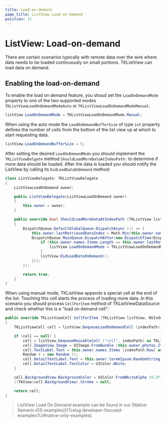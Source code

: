 ```yaml
---
title: Load-on-demand
page_title: ListView Load-on-demand
position: 11
---
```


# ListView: Load-on-demand

There are certain scenarios typically with remote data over the wire where data needs to be loaded continuously on small portions. TKListView can load data on demand.

## Enabling the load-on-demand

To enable the load on demand feature, you shoud set the <code>LoadOnDemandMode</code> property to one of the two supported modes <code>TKListViewLoadOnDemandModeAuto</code> or <code>TKListViewLoadOnDemandModeManual</code>.

```C#
listView.LoadOnDemandMode = TKListViewLoadOnDemandMode.Manual;
```

When using the auto mode the <code>LoadOnDemandBufferSize</code> of type `int` property defines the number of cells from the bottom of the list view up at which to start requesting data. 

```C#
listView.LoadOnDemandBufferSize = 5;
```

After setting the desired <code>LoadOnDemandMode</code> you should implement the <code>TKListViewDelgate</code> method <code>ShouldLoadMoreDataAtIndexPath:</code> to determine if more data should be loaded. After the data is loaded you should notify the ListView by calling its <code>DidLoadDataOnDemand</code> method:

<snippet id='listview-should-load'/>

<snippet id='listview-should-load-swift'/>

```C#
class ListViewDelegate: TKListViewDelegate
{
    ListViewLoadOnDemand owner;

    public ListViewDelegate(ListViewLoadOnDemand owner)
    {
        this.owner = owner;
    }

    public override bool ShouldLoadMoreDataAtIndexPath (TKListView listView, NSIndexPath indexPath)
    {
        DispatchQueue.DefaultGlobalQueue.DispatchAsync (() => {
            this.owner.lastRetrievedDataIndex = Math.Min(this.owner.names.Items.Length, this.owner.lastRetrievedDataIndex + 10);
            DispatchQueue.MainQueue.DispatchAfter(new DispatchTime(DispatchTime.Now, 2 * 400000000), new Action(delegate {
                if (this.owner.names.Items.Length == this.owner.lastRetrievedDataIndex) {
                    listView.LoadOnDemandMode = TKListViewLoadOnDemandMode.None;
                }
                listView.DidLoadDataOnDemand();                
            }));
        });

        return true;
    }
}
```

When using manual mode, TKListView appends a special cell at the end of the list. Touching this cell starts the process of loading more data. In this scenario you should process `CellForItem` method of TKListViewDataSource and check whether this is a "load on demand cell":

```C#
public override TKListViewCell CellForItem (TKListView listView, NSIndexPath indexPath)
{
    TKListViewCell cell = listView.DequeueLoadOnDemandCell (indexPath);

    if (cell == null) {
        cell = listView.DequeueReusableCell ("cell", indexPath) as TKListViewCell;
        cell.ImageView.Image = UIImage.FromBundle (this.owner.photos.Items [indexPath.Row] as NSString);
        cell.TextLabel.Text = this.owner.names.Items [indexPath.Row] as NSString;
        Random r = new Random ();
        cell.DetailTextLabel.Text = this.owner.loremIpsum.RandomString (10 + r.Next (0, 16), indexPath);
        cell.DetailTextLabel.TextColor = UIColor.White;
    }

    cell.BackgroundView.BackgroundColor = UIColor.FromWhiteAlpha (0.3f, 0.5f);
    ((TKView)cell.BackgroundView).Stroke = null;

    return cell;
}
```

> ListView Load On Demand example can be found in our [Native Xamarin.iOS examples]({%slug developer-focused-examples%}#native-only-examples).